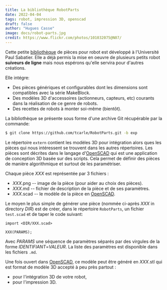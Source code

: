 ```yaml
---
title: La bibliothèque RobotParts
date: 2022-04-04
tags: robot, impression 3D, openscad
draft: false
author: "Hugues Casse"
image: docs/robot-parts.jpg
credit: https://www.flickr.com/photos/101032075@N07/
---
```


Cette petite [bibliothèque](https://github.com/tcarle/RobotParts/tree/exp) de pièces pour robot est développé à
l'Université Paul Sabatier. Elle a déjà permis la mise en oeuvre de
plusieurs petits robot **suiveurs de ligne** mais nous espérons qu'elle
servira pour d'autres créations.

Elle intégre:
* Des pièces génériques et configurables dont les dimensions sont
  compatibles avec la série MakeBlock.
* Des modèles 3D d'accessoires (actionneurs, capteurs, etc) courants
  dans la réalisation de ce genre de robots.
* Des recettes de robots à monter soi-même (bientôt).

La bibliothèque se présente sous forme d'une archive Git récupérable
par la commande:

```bash
$ git clone https://github.com/tcarle/RobotParts.git -b exp
```

Le répertoire `extern` contient les modèles 3D pour intégration alors
ques les pièces qui nous intéressent se trouvent dans les autres
répertoires. Les pièces sont décrites dans le langage d'[OpenSCAD](https://openscad.org/)
qui est une application de conception 3D basée sur des scripts. Cela
permet de définir des pièces de manière algorithmique et surtout
de les paramétriser.


Chaque pièce _XXX_ est représentée par 3 fichiers :
* _XXX_.png -- image de la pièce (pour aider au choix des pièces).
* _XXX_.md -- fichier de description de la pièce et de ses paramètres.
* _XXX_.scad -- le modèle de la pièce en [OpenSCAD](https://openscad.org/).

Le moyen le plus simple de générer une pièce (nommée ci-après _XXX_ in directory _DIR_)
est de créer, dans le répertoire `RobotParts`, un fichier `test.scad`
et de taper le code suivant:

```openscad
import <DIR/XXX.scad>

XXX(PARAMS);
```

Avec _PARAMS_ une séquence de paramètres séparés par des virgules de la forme _IDENTIFIANT_=_VALEUR_. La liste des paramètres est disponible dans les fichiers `.md`.

Une fois ouvert dans [OpenSCAD](https://openscad.org/), ce modèle peut être généré en _XXX_.stl qui est format de modèle 3D accepté à peu près partout :
* pour l'intégration 3D de votre robot,
* pour l'impression 3D.
